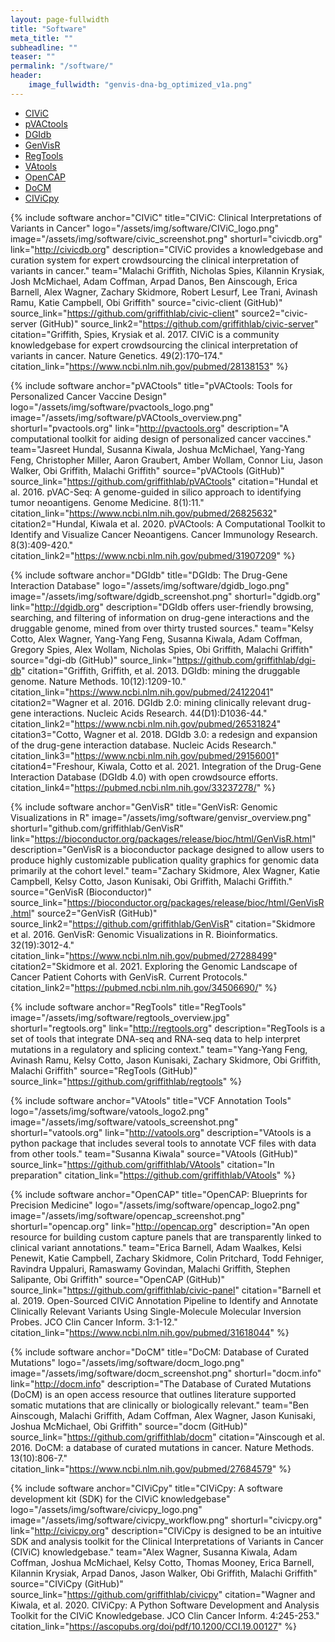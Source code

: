 ```yaml
---
layout: page-fullwidth
title: "Software"
meta_title: ""
subheadline: ""
teaser: ""
permalink: "/software/"
header:
    image_fullwidth: "genvis-dna-bg_optimized_v1a.png"
---
```


<div data-magellan-expedition="fixed">
  <ul class="sub-nav">
    <li data-magellan-arrival="CIViC"><a href="#CIViC">CIViC</a></li>
    <li data-magellan-arrival="pVACtools"><a href="#pVACtools">pVACtools</a></li>
    <li data-magellan-arrival="DGIdb"><a href="#DGIdb">DGIdb</a></li>
    <li data-magellan-arrival="GenVisR"><a href="#GenVisR">GenVisR</a></li>
    <li data-magellan-arrival="RegTools"><a href="#RegTools">RegTools</a></li>
    <li data-magellan-arrival="VAtools"><a href="#VAtools">VAtools</a></li>
    <li data-magellan-arrival="OpenCAP"><a href="#OpenCAP">OpenCAP</a></li>
    <li data-magellan-arrival="DoCM"><a href="#DoCM">DoCM</a></li>
    <li data-magellan-arrival="CIViCpy"><a href="#CIViCpy">CIViCpy</a></li>

  </ul>
</div>

{% include software anchor="CIViC" title="CIViC: Clinical Interpretations of Variants in Cancer" logo="/assets/img/software/CIViC_logo.png" image="/assets/img/software/civic_screenshot.png" shorturl="civicdb.org" link="http://civicdb.org" description="CIViC provides a knowledgebase and curation system for expert crowdsourcing the clinical interpretation of variants in cancer." team="Malachi Griffith, Nicholas Spies, Kilannin Krysiak, Josh McMichael, Adam Coffman, Arpad Danos, Ben Ainscough, Erica Barnell, Alex Wagner, Zachary Skidmore, Robert Lesurf, Lee Trani, Avinash Ramu, Katie Campbell, Obi Griffith" source="civic-client (GitHub)" source_link="https://github.com/griffithlab/civic-client" source2="civic-server (GitHub)" source_link2="https://github.com/griffithlab/civic-server" citation="Griffith, Spies, Krysiak et al. 2017. CIViC is a community knowledgebase for expert crowdsourcing the clinical interpretation of variants in cancer. Nature Genetics. 49(2):170–174." citation_link="https://www.ncbi.nlm.nih.gov/pubmed/28138153" %}

{% include software anchor="pVACtools" title="pVACtools: Tools for Personalized Cancer Vaccine Design" logo="/assets/img/software/pvactools_logo.png" image="/assets/img/software/pVACtools_overview.png" shorturl="pvactools.org" link="http://pvactools.org" description="A computational toolkit for aiding design of personalized cancer vaccines." team="Jasreet Hundal, Susanna Kiwala, Joshua McMichael, Yang-Yang Feng, Christopher Miller, Aaron Graubert, Amber Wollam, Connor Liu, Jason Walker, Obi Griffith, Malachi Griffith" source="pVACtools (GitHub)" source_link="https://github.com/griffithlab/pVACtools" citation="Hundal et al. 2016. pVAC-Seq: A genome-guided in silico approach to identifying tumor neoantigens. Genome Medicine. 8(1):11." citation_link="https://www.ncbi.nlm.nih.gov/pubmed/26825632" citation2="Hundal, Kiwala et al. 2020. pVACtools: A Computational Toolkit to Identify and Visualize Cancer Neoantigens. Cancer Immunology Research. 8(3):409-420." citation_link2="https://www.ncbi.nlm.nih.gov/pubmed/31907209" %}

{% include software anchor="DGIdb" title="DGIdb: The Drug-Gene Interaction Database" logo="/assets/img/software/dgidb_logo.png" image="/assets/img/software/dgidb_screenshot.png" shorturl="dgidb.org" link="http://dgidb.org" description="DGIdb offers user-friendly browsing, searching, and filtering of information on drug-gene interactions and the druggable genome, mined from over thirty trusted sources." team="Kelsy Cotto, Alex Wagner, Yang-Yang Feng, Susanna Kiwala, Adam Coffman, Gregory Spies, Alex Wollam, Nicholas Spies, Obi Griffith, Malachi Griffith" source="dgi-db (GitHub)" source_link="https://github.com/griffithlab/dgi-db" citation="Griffith, Griffith, et al. 2013. DGIdb: mining the druggable genome. Nature Methods. 10(12):1209-10." citation_link="https://www.ncbi.nlm.nih.gov/pubmed/24122041" citation2="Wagner et al. 2016. DGIdb 2.0: mining clinically relevant drug-gene interactions. Nucleic Acids Research. 44(D1):D1036-44." citation_link2="https://www.ncbi.nlm.nih.gov/pubmed/26531824" citation3="Cotto, Wagner et al. 2018. DGIdb 3.0: a redesign and expansion of the drug-gene interaction database. Nucleic Acids Research." citation_link3="https://www.ncbi.nlm.nih.gov/pubmed/29156001" citation4="Freshour, Kiwala, Cotto et al. 2021. Integration of the Drug-Gene Interaction Database (DGIdb 4.0) with open crowdsource efforts. citation_link4="https://pubmed.ncbi.nlm.nih.gov/33237278/" %}

{% include software anchor="GenVisR" title="GenVisR: Genomic Visualizations in R" image="/assets/img/software/genvisr_overview.png"  shorturl="github.com/griffithlab/GenVisR" link="https://bioconductor.org/packages/release/bioc/html/GenVisR.html" description="GenVisR is a bioconductor package designed to allow users to produce highly customizable publication quality graphics for genomic data primarily at the cohort level." team="Zachary Skidmore, Alex Wagner, Katie Campbell, Kelsy Cotto, Jason Kunisaki, Obi Griffith, Malachi Griffith." source="GenVisR (Bioconductor)" source_link="https://bioconductor.org/packages/release/bioc/html/GenVisR.html" source2="GenVisR (GitHub)" source_link2="https://github.com/griffithlab/GenVisR" citation="Skidmore et al. 2016. GenVisR: Genomic Visualizations in R. Bioinformatics. 32(19):3012-4." citation_link="https://www.ncbi.nlm.nih.gov/pubmed/27288499" citation2="Skidmore et al. 2021. Exploring the Genomic Landscape of Cancer Patient Cohorts with GenVisR. Current Protocols." citation_link2="https://pubmed.ncbi.nlm.nih.gov/34506690/" %}

{% include software anchor="RegTools" title="RegTools" image="/assets/img/software/regtools_overview.jpg" shorturl="regtools.org" link="http://regtools.org" description="RegTools is a set of tools that integrate DNA-seq and RNA-seq data to help interpret mutations in a regulatory and splicing context." team="Yang-Yang Feng, Avinash Ramu, Kelsy Cotto, Jason Kunisaki, Zachary Skidmore, Obi Griffith, Malachi Griffith" source="RegTools (GitHub)" source_link="https://github.com/griffithlab/regtools" %}

{% include software anchor="VAtools" title="VCF Annotation Tools" logo="/assets/img/software/vatools_logo2.png" image="/assets/img/software/vatools_screenshot.png" shorturl="vatools.org" link="http://vatools.org" description="VAtools is a python package that includes several tools to annotate VCF files with data from other tools." team="Susanna Kiwala" source="VAtools (GitHub)" source_link="https://github.com/griffithlab/VAtools" citation="In preparation" citation_link="https://github.com/griffithlab/VAtools" %}

{% include software anchor="OpenCAP" title="OpenCAP: Blueprints for Precision Medicine" logo="/assets/img/software/opencap_logo2.png" image="/assets/img/software/opencap_screenshot.png" shorturl="opencap.org" link="http://opencap.org" description="An open resource for building custom capture panels that are transparently linked to clinical variant annotations." team="Erica Barnell, Adam Waalkes, Kelsi Penewit, Katie Campbell, Zachary Skidmore, Colin Pritchard, Todd Fehniger, Ravindra Uppaluri, Ramaswamy Govindan, Malachi Griffith, Stephen Salipante, Obi Griffith" source="OpenCAP (GitHub)" source_link="https://github.com/griffithlab/civic-panel" citation="Barnell et al. 2019. Open-Sourced CIViC Annotation Pipeline to Identify and Annotate Clinically Relevant Variants Using Single-Molecule Molecular Inversion Probes. JCO Clin Cancer Inform. 3:1-12." citation_link="https://www.ncbi.nlm.nih.gov/pubmed/31618044" %}

{% include software anchor="DoCM" title="DoCM: Database of Curated Mutations" logo="/assets/img/software/docm_logo.png" image="/assets/img/software/docm_screenshot.png" shorturl="docm.info" link="http://docm.info" description="The Database of Curated Mutations (DoCM) is an open access resource that outlines literature supported somatic mutations that are clinically or biologically relevant." team="Ben Ainscough, Malachi Griffith, Adam Coffman, Alex Wagner, Jason Kunisaki, Joshua McMichael, Obi Griffith" source="docm (GitHub)" source_link="https://github.com/griffithlab/docm" citation="Ainscough et al. 2016. DoCM: a database of curated mutations in cancer. Nature Methods. 13(10):806-7." citation_link="https://www.ncbi.nlm.nih.gov/pubmed/27684579" %}

{% include software anchor="CIViCpy" title="CIViCpy: A software development kit (SDK) for the CIViC knowledgebase" logo="/assets/img/software/civicpy_logo.png" image="/assets/img/software/civicpy_workflow.png" shorturl="civicpy.org" link="http://civicpy.org" description="CIViCpy is designed to be an intuitive SDK and analysis toolkit for the Clinical Interpretations of Variants in Cancer (CIViC) knowledgebase." team="Alex Wagner, Susanna Kiwala, Adam Coffman, Joshua McMichael, Kelsy Cotto, Thomas Mooney, Erica Barnell, Kilannin Krysiak, Arpad Danos, Jason Walker, Obi Griffith, Malachi Griffith" source="CIViCpy (GitHub)" source_link="https://github.com/griffithlab/civicpy" citation="Wagner and Kiwala, et al. 2020. CIViCpy: A Python Software Development and Analysis Toolkit for the CIViC Knowledgebase. JCO Clin Cancer Inform. 4:245-253." citation_link="https://ascopubs.org/doi/pdf/10.1200/CCI.19.00127" %}
